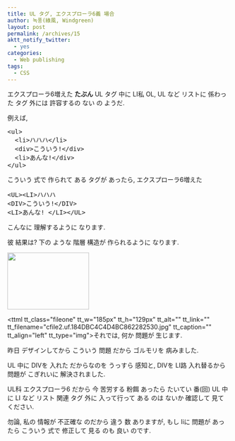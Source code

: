 ```yaml
---
title: UL タグ, エクスプローラ6義 場合
author: 녹풍(綠風, Windgreen)
layout: post
permalink: /archives/15
aktt_notify_twitter:
  - yes
categories:
  - Web publishing
tags:
  - CSS
---
```

エクスプローラ6増えた **たぶん**&nbsp;UL タグ 中に LI私 OL, UL など リストに 係わった タグ 外には 許容するの ない の ようだ.

例えば,

<pre title="code" class="brush: xhtml;">&lt;ul&gt;
  &lt;li&gt;ハハハ&lt;/li&gt;
  &lt;div&gt;こういう!&lt;/div&gt;
  &lt;li&gt;あんな!&lt;/div&gt;
&lt;/ul&gt;</pre>

こういう 式で 作られて ある タグが あったら, エクスプローラ6増えた

<pre title="code" class="brush: php;">&lt;UL&gt;&lt;LI&gt;ハハハ
&lt;DIV&gt;こういう!&lt;/DIV&gt;
&lt;LI&gt;あんな! &lt;/LI&gt;&lt;/UL&gt;</pre>

こんなに 理解するように なります.

彼 結果は? 下の ような 階層 構造が 作られるように なります.

<img src="http://dl.dropboxusercontent.com/u/15546257/blog/mytory/old-images/1/cfile2.uf.184DBC4C4D4BC862282530.jpg" class="alignleft" alt="" height="129" width="185" />

<ttml tt\_class="fileone" tt\_w="185px" tt\_h="129px" tt\_alt="" tt\_link="" tt\_filename="cfile2.uf.184DBC4C4D4BC862282530.jpg" tt\_caption="" tt\_align="left" tt_type="img"></ttml>それでは, 何か 問題が 生じます.

昨日 デザインしてから こういう 問題 だから ゴルモリを 病みました.

UL 中に DIVを 入れた だからなのを うっすら 感知と, DIVを LI路 入れ替るから 問題が こぎれいに 解決されました.

UL科 エクスプローラ6 だから 今 苦労する 粉餌 あったら たいてい 番(回) UL 中に LI など リスト 関連 タグ 外に 入って行って ある のは ないか 確認して 見てください.

勿論, 私の 情報が 不正確な のだから 違う 数 ありますが, もし liに 問題が あったら こういう 式で 修正して 見る のも 良い のです.